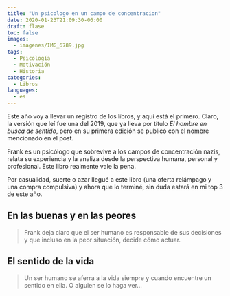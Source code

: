 ```yaml
---
title: "Un psicologo en un campo de concentracion"
date: 2020-01-23T21:09:30-06:00
draft: flase
toc: false
images:
  - imagenes/IMG_6789.jpg
tags:
  - Psicología
  - Motivación
  - Historia
categories:
  - Libros
languages:
  - es
---
```


Este año voy a llevar un registro de los libros, y aquí está el primero. Claro, la versión que leí fue una del 2019, que ya lleva por título _El hombre en busca de sentido_, pero en su primera edición se publicó con el nombre mencionado en el post.

Frank es un psicólogo que sobrevive a los campos de concentración nazis, relata su experiencia y la analiza desde la perspectiva humana, personal y profesional. Este libro realmente vale la pena.

Por casualidad, suerte o azar llegué a este libro (una oferta relámpago y una compra compulsiva) y ahora que lo terminé, sin duda estará en mi top 3 de este año.

## En las buenas y en las peores

> Frank deja claro que el ser humano es responsable de sus decisiones y que incluso en la peor situación, decide cómo actuar.

## El sentido de la vida

> Un ser humano se aferra a la vida siempre y cuando encuentre un sentido en ella. O alguien se lo haga ver...
